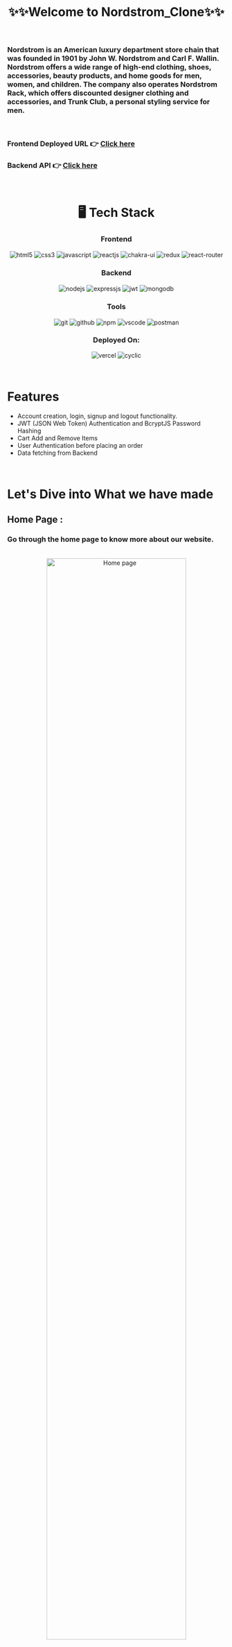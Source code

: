 <h1 align="center">✨✨Welcome to Nordstrom_Clone✨✨</h1>

<br/>
<h3> Nordstrom is an American luxury department store chain that was founded in 1901 by John W. Nordstrom and Carl F. Wallin. Nordstrom offers a wide range of high-end clothing, shoes, accessories, beauty products, and home goods for men, women, and children. The company also operates Nordstrom Rack, which offers discounted designer clothing and accessories, and Trunk Club, a personal styling service for men.</h3>

<br/>

### Frontend Deployed URL 👉 [Click here](https://nordstroom.vercel.app/)

### Backend API 👉 [Click here](https://enchanting-sunglasses-pig.cyclic.app/)

<br/>


<h1 align="center">🖥️ Tech Stack</h1>



 <div align="center"><h3 align="center">Frontend</h3>
<img src="https://img.shields.io/badge/html5-%23E34F26.svg?style=for-the-badge&logo=html5&logoColor=white" align="center" alt="html5">
<img src = "https://img.shields.io/badge/css3-%231572B6.svg?style=for-the-badge&logo=css3&logoColor=white" align="center" alt="css3">
<img src ="https://img.shields.io/badge/javascript-%23323330.svg?style=for-the-badge&logo=javascript&logoColor=%23F7DF1E" align="center" alt="javascript">
<img src="https://img.shields.io/badge/React-20232A?style=for-the-badge&logo=react&logoColor=61DAFB"  align="center" alt="reactjs" />
<img src = "https://img.shields.io/badge/chakra ui-%234ED1C5.svg?style=for-the-badge&logo=chakraui&logoColor=white" align="center" alt="chakra-ui"/>
<img src="https://img.shields.io/badge/Redux-593D88?style=for-the-badge&logo=redux&logoColor=white"  align="center" alt="redux" />
<img src="https://img.shields.io/badge/React_Router-CA4245?style=for-the-badge&logo=react-router&logoColor=white"  align="center" alt="react-router" />
</div>




 <div align="center"><h3 align="center">Backend</h3> 
<img src="https://img.shields.io/badge/Node.js-339933?style=for-the-badge&logo=nodedotjs&logoColor=white" align="center" alt="nodejs" />
<img src="https://img.shields.io/badge/Express.js-000000?style=for-the-badge&logo=express&logoColor=white" align="center" alt="expressjs"/>
<img src="https://img.shields.io/badge/JWT-black?style=for-the-badge&logo=JSON%20web%20tokens" align="center" alt="jwt"/>
<img src="https://img.shields.io/badge/MongoDB-4EA94B?style=for-the-badge&logo=mongodb&logoColor=white" align="center" alt="mongodb"/>
 </div>

<div align="center"><h3 align="center">Tools</h3> 
<img src="https://img.shields.io/badge/Git-f44d27?style=for-the-badge&logo=git&logoColor=white"  align="center" alt="git"/>
<img src="https://img.shields.io/badge/GitHub-100000?style=for-the-badge&logo=github&logoColor=white"  align="center" alt="github"/>
<img src = "https://img.shields.io/badge/NPM-%23000000.svg?style=for-the-badge&logo=npm&logoColor=white" align="center" alt="npm">
<img src="https://img.shields.io/badge/Visual%20Studio-5C2D91.svg?style=for-the-badge&logo=visual-studio&logoColor=white"  align="center" alt="vscode"/>
<img src ="https://img.shields.io/badge/Postman-FF6C37?style=for-the-badge&logo=postman&logoColor=white" align="center" alt="postman">
 </div>

<div align="center"><h3 align="center">Deployed On:</h3>
  <img src="https://img.shields.io/badge/vercel-%23000000.svg?style=for-the-badge&logo=vercel&logoColor=white"  alt="vercel"/>
  <img src="https://img.shields.io/badge/cyclic-5458F6?style=for-the-badge&logo=cyclic&logoColor=white" alt="cyclic" />
</div>
</p>

<br/>

# Features

- Account creation, login, signup and logout functionality.
- JWT (JSON Web Token) Authentication and BcryptJS Password Hashing 
- Cart Add and Remove Items 
- User Authentication before placing an order
- Data fetching from Backend
<br/>

# Let's Dive into What we have made

## Home Page :

<h3>Go through the home page to know more about our website.</h3>
<br/>


<div align="center">
  <img width="80%" src="https://i.imgur.com/QFA8PeO.png" alt="Home page"/>
</div>
<br/>

## Signup Page :

<h3>For signup, user need to fill required details. If user is already exists then it will show you an error. So you can't register again with the same email. </h3>
<br/>

<div align="center">
<img width="80%" src="https://i.imgur.com/xPoIOey.png" alt ="signup page" />
</div>
<br/>

## Login Page :

<h3>Users can login using their input credentials which provided while signup.</h3>
<br/>

<div align="center">
<img width="80%" src="https://i.imgur.com/m1wk7Vn.png" alt ="signin page" />
</div>

<br/>

## Product Page :

<h3>Here users can Purchase their products .</h3>
<br/>

<table>
  <tr>
    <td>
      <img src="https://i.imgur.com/nd1LVDn.png" alt="Mens Product 1">
    </td>
    <td>
      <img src="https://i.imgur.com/8pl3wko.png" alt="Mens Product 2">
    </td>
  </tr>
  <tr>
    <td>
      <img src="https://i.imgur.com/MieIclZ.png" alt="Womens Product 1">
    </td>
    <td>
      <img src="https://i.imgur.com/GQlXCc0.png" alt="Womens Product 2">
    </td>
  </tr>
</table>


<br/>

## Cart Page :

<h3>Here users can see their added Product in the Cart .</h3>
<br/>

<div align="center">
  <img width="80%" src="https://i.imgur.com/qij3kKQ.png" alt=" cart">
</div>

<br/>

## Footer :

<div align="center">
  <img width="80%" src="https://i.imgur.com/OUo1pt5.png" alt="Footer">
</div>
<br/>
<br/>

 # Languages Used :

<ul dir="auto">
 <ol dir="auto">◉ JavaScript : 98.3%</ol>
 <ol dir="auto">◉ HTML : 1.7%</ol>
 </ul>
 
### This report is provided by the Github language used stats. So, this is the total percentage of the coding languages.

<br/>

# Prerequisites :

- Node.js
- npm

# Installing :

1. Clone the repository to your local machine
2. Navigate to the project directory
3. Run `npm install` to install the required dependencies
4. Run `npm start` to start the development server

<br/>

### This is a Solo project built by me and executed in 5 days.

<br/>

# Contributing

### We welcome contributions to the Nordstrom Clone website. If you have an idea for a new feature or have found a bug, please open an issue in the repository.

<br/>

## Show your support

Give a ⭐️ if you like this project!

<h1 align="center">✨Thank You✨</h1>
